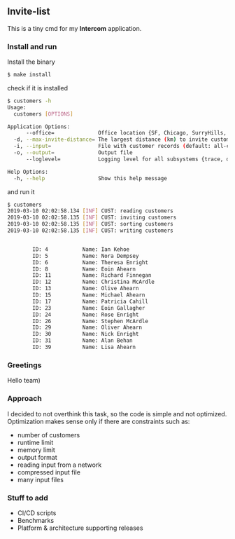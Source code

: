 ## Invite-list

This is a tiny cmd for my **Intercom** application.

### Install and run
Install the binary
```bash
$ make install
```
check if it is installed
```bash
$ customers -h
Usage:
  customers [OPTIONS]

Application Options:
      --office=              Office location {SF, Chicago, SurryHills, Dublin, London} (default: Dublin)
  -d, --max-invite-distance= The largest distance (km) to invite customer to the office (default: 100)
  -i, --input=               File with customer records (default: all-customers.txt)
  -o, --output=              Output file
      --loglevel=            Logging level for all subsystems {trace, debug, info, error, critical} (default: info)

Help Options:
  -h, --help                 Show this help message

```
and run it
```bash
$ customers
2019-03-10 02:02:58.134 [INF] CUST: reading customers
2019-03-10 02:02:58.135 [INF] CUST: inviting customers
2019-03-10 02:02:58.135 [INF] CUST: sorting customers
2019-03-10 02:02:58.135 [INF] CUST: writing customers


        ID: 4           Name: Ian Kehoe
        ID: 5           Name: Nora Dempsey
        ID: 6           Name: Theresa Enright
        ID: 8           Name: Eoin Ahearn
        ID: 11          Name: Richard Finnegan
        ID: 12          Name: Christina McArdle
        ID: 13          Name: Olive Ahearn
        ID: 15          Name: Michael Ahearn
        ID: 17          Name: Patricia Cahill
        ID: 23          Name: Eoin Gallagher
        ID: 24          Name: Rose Enright
        ID: 26          Name: Stephen McArdle
        ID: 29          Name: Oliver Ahearn
        ID: 30          Name: Nick Enright
        ID: 31          Name: Alan Behan
        ID: 39          Name: Lisa Ahearn


```

### Greetings
Hello team)

### Approach
I decided to not overthink this task, so the code is simple and
not optimized.<br />
Optimization makes sense only if there are constraints such as:
- number of customers
- runtime limit
- memory limit
- output format
- reading input from a network
- compressed input file
- many input files

### Stuff to add
- CI/CD scripts
- Benchmarks
- Platform & architecture supporting releases
